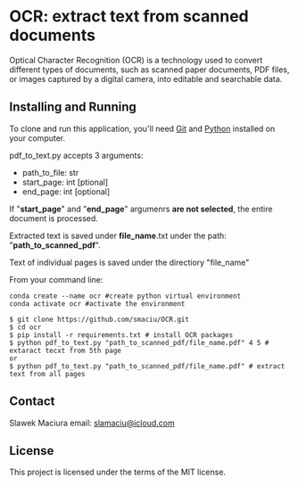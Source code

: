 # OCR: extract text from scanned documents

Optical Character Recognition (OCR) is a technology used to convert different types of documents, such as scanned paper documents, PDF files, or images captured by a digital camera, into editable and searchable data. 


## Installing and Running

To clone and run this application, you'll need [Git](https://git-scm.com) and [Python](https://www.python.org/downloads/) installed on your computer. 

pdf_to_text.py accepts 3 arguments: 
- path_to_file: str
- start_page: int [ptional]
- end_page: int [optional]

If "**start_page**" and "**end_page**" argumenrs **are not selected**, the entire document is processed.

Extracted text is saved under **file_name**.txt under the path: "**path_to_scanned_pdf**".

Text of individual pages is saved under the directiory "file_name"

From your command line:

```
conda create --name ocr #create python virtual environment
conda activate ocr #activate the environment

$ git clone https://github.com/smaciu/OCR.git
$ cd ocr
$ pip install -r requirements.txt # install OCR packages
$ python pdf_to_text.py "path_to_scanned_pdf/file_name.pdf" 4 5 # extaract tecxt from 5th page
or
$ python pdf_to_text.py "path_to_scanned_pdf/file_name.pdf" # extract text from all pages

```

## Contact

Slawek Maciura 
email: slamaciu@icloud.com

## License

This project is licensed under the terms of the MIT license.
